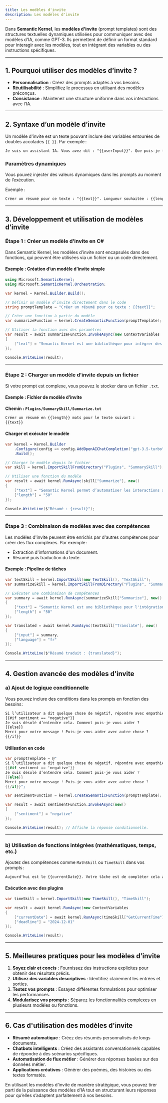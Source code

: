 ```yaml
---
title: Les modèles d'invite
description: Les modèles d'invite
---
```


Dans **Semantic Kernel**, les **modèles d'invite** (prompt templates) sont des structures textuelles dynamiques utilisées pour communiquer avec des modèles d'IA, comme GPT-3. Ils permettent de définir un format standard pour interagir avec les modèles, tout en intégrant des variables ou des instructions spécifiques.

---

## **1. Pourquoi utiliser des modèles d’invite ?**

- **Personnalisation** : Créez des prompts adaptés à vos besoins.
- **Réutilisabilité** : Simplifiez le processus en utilisant des modèles préconçus.
- **Consistance** : Maintenez une structure uniforme dans vos interactions avec l’IA.

---

## **2. Syntaxe d’un modèle d’invite**

Un modèle d'invite est un texte pouvant inclure des variables entourées de doubles accolades `{{ }}`. Par exemple :

```txt
Je suis un assistant IA. Vous avez dit : "{{userInput}}". Que puis-je faire pour vous ?
```

### **Paramètres dynamiques**

Vous pouvez injecter des valeurs dynamiques dans les prompts au moment de l’exécution.

Exemple :

```txt
Créer un résumé pour ce texte : "{{text}}". Longueur souhaitée : {{length}} mots.
```

---

## **3. Développement et utilisation de modèles d’invite**

### **Étape 1 : Créer un modèle d’invite en C#**

Dans Semantic Kernel, les modèles d’invite sont encapsulés dans des fonctions, qui peuvent être utilisées via un fichier ou un code directement.

#### Exemple : Création d’un modèle d’invite simple

```csharp
using Microsoft.SemanticKernel;
using Microsoft.SemanticKernel.Orchestration;

var kernel = Kernel.Builder.Build();

// Définir un modèle d’invite directement dans le code
string promptTemplate = "Créer un résumé pour ce texte : {{text}}";

// Créer une fonction à partir du modèle
var summarizeFunction = kernel.CreateSemanticFunction(promptTemplate);

// Utiliser la fonction avec des paramètres
var result = await summarizeFunction.InvokeAsync(new ContextVariables
{
    ["text"] = "Semantic Kernel est une bibliothèque pour intégrer des IA dans des applications modernes."
});

Console.WriteLine(result);
```

---

### **Étape 2 : Charger un modèle d’invite depuis un fichier**

Si votre prompt est complexe, vous pouvez le stocker dans un fichier `.txt`.

#### Exemple : Fichier de modèle d’invite

**Chemin : `Plugins/SummarySkill/Summarize.txt`**

```txt
Créer un résumé en {{length}} mots pour le texte suivant :
{{text}}
```

#### Charger et exécuter le modèle

```csharp
var kernel = Kernel.Builder
    .Configure(config => config.AddOpenAIChatCompletion("gpt-3.5-turbo", "your-api-key"))
    .Build();

// Charger le modèle depuis le fichier
var skill = kernel.ImportSkillFromDirectory("Plugins", "SummarySkill");

// Utiliser une fonction du modèle
var result = await kernel.RunAsync(skill["Summarize"], new()
{
    ["text"] = "Semantic Kernel permet d’automatiser les interactions avec des modèles d’IA.",
    ["length"] = "50"
});

Console.WriteLine($"Résumé : {result}");
```

---

### **Étape 3 : Combinaison de modèles avec des compétences**

Les modèles d'invite peuvent être enrichis par d'autres compétences pour créer des flux complexes. Par exemple :

- Extraction d'informations d'un document.
- Résumé puis traduction du texte.

#### Exemple : Pipeline de tâches

```csharp
var textSkill = kernel.ImportSkill(new TextSkill(), "TextSkill");
var summarizeSkill = kernel.ImportSkillFromDirectory("Plugins", "SummarySkill");

// Exécuter une combinaison de compétences
var summary = await kernel.RunAsync(summarizeSkill["Summarize"], new()
{
    ["text"] = "Semantic Kernel est une bibliothèque pour l'intégration des modèles d'IA.",
    ["length"] = "50"
});

var translated = await kernel.RunAsync(textSkill["Translate"], new()
{
    ["input"] = summary,
    ["language"] = "fr"
});

Console.WriteLine($"Résumé traduit : {translated}");
```

---

## **4. Gestion avancée des modèles d’invite**

### **a) Ajout de logique conditionnelle**

Vous pouvez inclure des conditions dans les prompts en fonction des besoins :

```txt
Si l’utilisateur a dit quelque chose de négatif, répondre avec empathie :
{{#if sentiment == "negative"}}
Je suis désolé d’entendre cela. Comment puis-je vous aider ?
{{else}}
Merci pour votre message ! Puis-je vous aider avec autre chose ?
{{/if}}
```

#### Utilisation en code

```csharp
var promptTemplate = @"
Si l’utilisateur a dit quelque chose de négatif, répondre avec empathie :
{{#if sentiment == 'negative'}}
Je suis désolé d’entendre cela. Comment puis-je vous aider ?
{{else}}
Merci pour votre message ! Puis-je vous aider avec autre chose ?
{{/if}}";

var sentimentFunction = kernel.CreateSemanticFunction(promptTemplate);

var result = await sentimentFunction.InvokeAsync(new()
{
    ["sentiment"] = "negative"
});

Console.WriteLine(result); // Affiche la réponse conditionnelle.
```

---

### **b) Utilisation de fonctions intégrées (mathématiques, temps, etc.)**

Ajoutez des compétences comme `MathSkill` ou `TimeSkill` dans vos prompts :

```txt
Aujourd'hui est le {{currentDate}}. Votre tâche est de compléter cela avant {{deadline}}.
```

#### Exécution avec des plugins

```csharp
var timeSkill = kernel.ImportSkill(new TimeSkill(), "TimeSkill");

var result = await kernel.RunAsync(new ContextVariables
{
    ["currentDate"] = await kernel.RunAsync(timeSkill["GetCurrentTime"]),
    ["deadline"] = "2024-12-01"
});

Console.WriteLine(result);
```

---

## **5. Meilleures pratiques pour les modèles d’invite**

1. **Soyez clair et concis** : Fournissez des instructions explicites pour obtenir des résultats précis.
2. **Utilisez des variables descriptives** : Identifiez clairement les entrées et sorties.
3. **Testez vos prompts** : Essayez différentes formulations pour optimiser les performances.
4. **Modularisez vos prompts** : Séparez les fonctionnalités complexes en plusieurs modèles ou fonctions.

---

## **6. Cas d'utilisation des modèles d'invite**

- **Résumé automatique** : Créez des résumés personnalisés de longs documents.
- **Chatbots intelligents** : Créez des assistants conversationnels capables de répondre à des scénarios spécifiques.
- **Automatisation de flux métier** : Générer des réponses basées sur des données métier.
- **Applications créatives** : Générer des poèmes, des histoires ou des textes formatés.

En utilisant les modèles d’invite de manière stratégique, vous pouvez tirer parti de la puissance des modèles d’IA tout en structurant leurs réponses pour qu’elles s’adaptent parfaitement à vos besoins.
